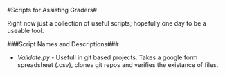 #Scripts for Assisting Graders#

Right now just a collection of useful scripts; hopefully 
one day to be a useable tool.

###Script Names and Descriptions###
* _Validate.py_ - Usefull in git based projects. Takes a google form spreadsheet (.csv), clones git repos and verifies the existance of files.
